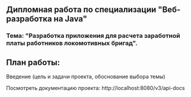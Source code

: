 ## Дипломная работа по специализации "Веб-разработка на Java"
### Тема: "Разработка приложения для расчета заработной платы работников локомотивных бригад".
## План работы:
Введение (цель и задачи проекта, обоснование выбора темы)


Посмотреть документацию проекта:
http://localhost:8080/v3/api-docs


